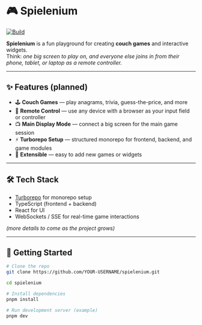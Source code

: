 # 🎮 Spielenium

[![Build](https://github.com/evgenius1424/spielenium/actions/workflows/build.yml/badge.svg)](https://github.com/evgenius1424/spielenium/actions/workflows/build.yml)

**Spielenium** is a fun playground for creating **couch games** and interactive widgets.  
Think: _one big screen to play on, and everyone else joins in from their phone, tablet, or laptop as a remote
controller._

---

## ✨ Features (planned)

- 🕹️ **Couch Games** — play anagrams, trivia, guess-the-price, and more
- 📱 **Remote Control** — use any device with a browser as your input field or controller
- 📺 **Main Display Mode** — connect a big screen for the main game session
- ⚡ **Turborepo Setup** — structured monorepo for frontend, backend, and game modules
- 🎲 **Extensible** — easy to add new games or widgets

---

## 🛠️ Tech Stack

- [Turborepo](https://turbo.build/) for monorepo setup
- TypeScript (frontend + backend)
- React for UI
- WebSockets / SSE for real-time game interactions

_(more details to come as the project grows)_

---

## 🚀 Getting Started

```bash
# Clone the repo
git clone https://github.com/YOUR-USERNAME/spielenium.git

cd spielenium

# Install dependencies
pnpm install

# Run development server (example)
pnpm dev
```
